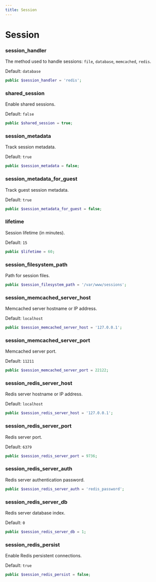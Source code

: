 ```yaml
---
title: Session
---
```


Session
=======

### session_handler

The method used to handle sessions: `file`, `database`, `memcached`, `redis`.

Default: `database`

```php
public $session_handler = 'redis';
```

### shared_session

Enable shared sessions.

Default: `false`
```php
public $shared_session = true;
```

### session_metadata

Track session metadata.

Default: `true`

```php
public $session_metadata = false;
```

### session_metadata_for_guest

Track guest session metadata.

Default: `true`

```php
public $session_metadata_for_guest = false;
```

### lifetime

Session lifetime (in minutes).

Default: `15`

```php
public $lifetime = 60;
```

### session_filesystem_path

Path for session files.

```php
public $session_filesystem_path = '/var/www/sessions';
```

### session_memcached_server_host

Memcached server hostname or IP address.

Default: `localhost`

```php
public $session_memcached_server_host = '127.0.0.1';
```

### session_memcached_server_port

Memcached server port.

Default: `11211`

```php
public $session_memcached_server_port = 22122;
```

### session_redis_server_host

Redis server hostname or IP address.

Default: `localhost`

```php
public $session_redis_server_host = '127.0.0.1';
```

### session_redis_server_port

Redis server port.

Default: `6379`

```php
public $session_redis_server_port = 9736;
```

### session_redis_server_auth

Redis server authentication password.

```php
public $session_redis_server_auth = 'redis_password';
```

### session_redis_server_db

Redis server database index.

Default: `0`

```php
public $session_redis_server_db = 1;
```

### session_redis_persist

Enable Redis persistent connections.

Default: `true`

```php
public $session_redis_persist = false;
```
